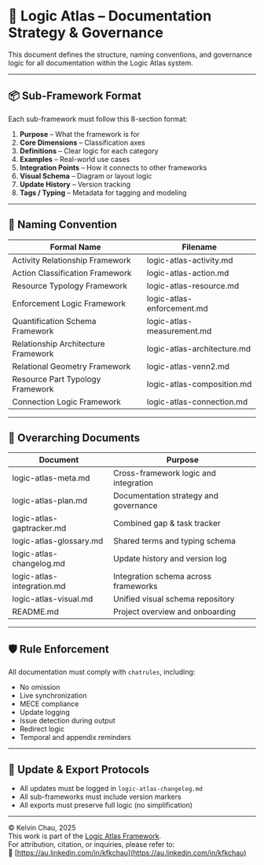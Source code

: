 # 📘 Logic Atlas – Documentation Strategy & Governance

This document defines the structure, naming conventions, and governance logic for all documentation within the Logic Atlas system.

---

## 📦 Sub-Framework Format

Each sub-framework must follow this 8-section format:

1. **Purpose** – What the framework is for  
2. **Core Dimensions** – Classification axes  
3. **Definitions** – Clear logic for each category  
4. **Examples** – Real-world use cases  
5. **Integration Points** – How it connects to other frameworks  
6. **Visual Schema** – Diagram or layout logic  
7. **Update History** – Version tracking  
8. **Tags / Typing** – Metadata for tagging and modeling

---

## 📛 Naming Convention

| Formal Name                          | Filename                        |
|-------------------------------------|----------------------------------|
| Activity Relationship Framework     | logic-atlas-activity.md          |
| Action Classification Framework     | logic-atlas-action.md            |
| Resource Typology Framework         | logic-atlas-resource.md          |
| Enforcement Logic Framework         | logic-atlas-enforcement.md       |
| Quantification Schema Framework     | logic-atlas-measurement.md       |
| Relationship Architecture Framework | logic-atlas-architecture.md      |
| Relational Geometry Framework       | logic-atlas-venn2.md             |
| Resource Part Typology Framework    | logic-atlas-composition.md       |
| Connection Logic Framework          | logic-atlas-connection.md        |

---

## 📂 Overarching Documents

| Document                          | Purpose                                 |
|----------------------------------|-----------------------------------------|
| logic-atlas-meta.md              | Cross-framework logic and integration   |
| logic-atlas-plan.md              | Documentation strategy and governance   |
| logic-atlas-gaptracker.md        | Combined gap & task tracker             |
| logic-atlas-glossary.md          | Shared terms and typing schema          |
| logic-atlas-changelog.md         | Update history and version log          |
| logic-atlas-integration.md       | Integration schema across frameworks    |
| logic-atlas-visual.md            | Unified visual schema repository        |
| README.md                        | Project overview and onboarding         |

---

## 🛡️ Rule Enforcement

All documentation must comply with `chatrules`, including:

- No omission
- Live synchronization
- MECE compliance
- Update logging
- Issue detection during output
- Redirect logic
- Temporal and appendix reminders

---

## 🔄 Update & Export Protocols

- All updates must be logged in `logic-atlas-changelog.md`
- All sub-frameworks must include version markers
- All exports must preserve full logic (no simplification)

---

© Kelvin Chau, 2025  
This work is part of the [Logic Atlas Framework](https://github.com/kfkchau/logic-atlas/).  
For attribution, citation, or inquiries, please refer to:  
🔗 [https://au.linkedin.com/in/kfkchau](https://au.linkedin.com/in/kfkchau)
